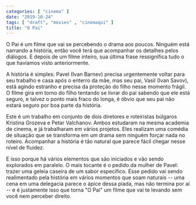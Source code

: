 ```yaml
---
categories: [ "cinema" ]
date: "2019-10-24"
tags: [ "draft", "movies" , "cinemaqui" ]
title: "O Pai"
---
```

O Pai é um filme que vai se percebendo o drama aos poucos. Ninguém está
narrando a história, então você terá que acompanhar os detalhes pelos
diálogos. E depois de um filme inteiro, sua última frase ressignifica
tudo o que havíamos visto anteriormente.

A história é simples: Pavel (Ivan Barnev) precisa urgentemente voltar
para seu trabalho e casa após o enterro da mãe, mas seu pai, Vasil
(Ivan Savov), está agindo estranho e precisa da proteção do filho nesse
momento frágil. O filme gira em torno do filho tentando se livrar do
pai sabendo que ele está seguro, e talvez o ponto mais fraco do longa,
é óbvio que seu pai não estará seguro por boa parte da história.

Este é um trabalho em conjunto de dois diretores e roteiristas búlgaros
Kristina Grozeva e Petar Valchanov. Ambos estudaram na mesma academia de
cinema, e já trabalharam em vários projetos. Eles realizam uma comédia
de situação que se transforma em um drama sem ninguém forçar nada
no roteiro. Acompanhar a história é tão natural que parece fácil
chegar nesse nível de fluidez.

E isso porque há vários elementos que são iniciados e vão sendo
explorados em paralelo. O mais tocante é o pedido da mulher de Pavel:
trazer uma geleia caseira de um sabor específico. Esse pedido vai sendo
realimentado pela história em vários momentos que soam naturais --
uma cena em uma delegacia parece o ápice dessa piada, mas não termina
por aí -- e é justamente isso que torna "O Pai" um filme que vai te
levando sem você nem perceber direito.
